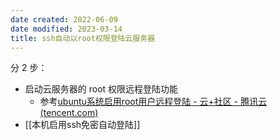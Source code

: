 ```yaml
---
date created: 2022-06-09
date modified: 2023-03-14
title: ssh自动以root权限登陆云服务器
---
```


分 2 步：

- 启动云服务器的 root 权限远程登陆功能
	- 参考[ubuntu系统启用root用户远程登陆 - 云+社区 - 腾讯云 (tencent.com)](https://cloud.tencent.com/developer/article/1496006)
- [[本机启用ssh免密自动登陆]]
